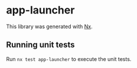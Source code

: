 # app-launcher

This library was generated with [Nx](https://nx.dev).

## Running unit tests

Run `nx test app-launcher` to execute the unit tests.
